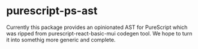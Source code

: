 # purescript-ps-ast

Currently this package provides an opinionated AST for PureScript which was ripped from purescript-react-basic-mui codegen tool. We hope to turn it into somethig more generic and complete.

